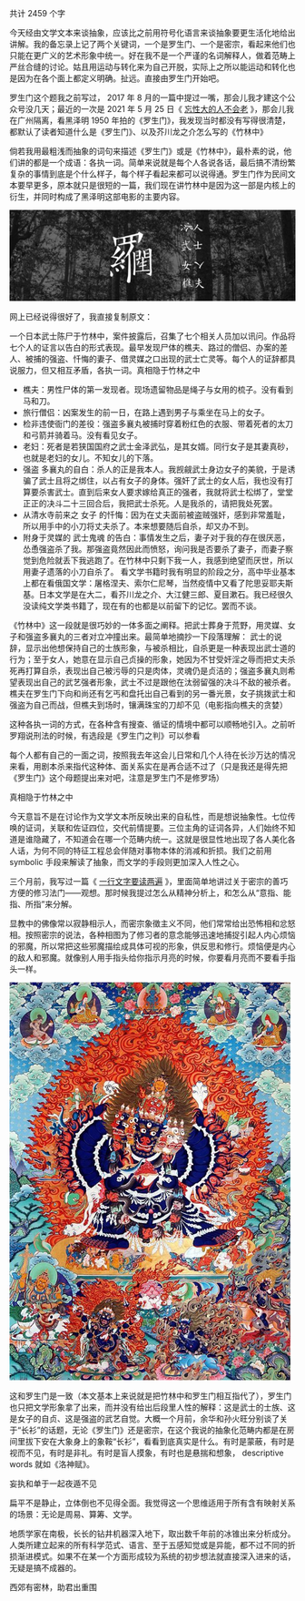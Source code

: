 共计 2459 个字

今天经由文学文本来谈抽象，应该比之前用符号化语言来谈抽象要更生活化地给出讲解。我的备忘录上记了两个关键词，一个是罗生门、一个是密宗，看起来他们也只能在更广义的艺术形象中统一。好在我不是一个严谨的名词解释人，做着范畴上严丝合缝的讨论。姑且用运动与转化来为自己开脱，实际上之所以能运动和转化也是因为在各个面上都定义明确。扯远。直接由罗生门开始吧。

罗生门这个题我之前写过， 2017 年 8 月的一篇中提过一嘴，那会儿我才建这个公众号没几天；最近的一次是 2021 年 5 月 25 日《 [忘性大的人不会老](http://mp.weixin.qq.com/s?__biz=MzUzNjE3NzA3Mg==&mid=2247490101&idx=1&sn=7d8b1aad872837fcc3ff41825e784f60&chksm=fafb6aeacd8ce3fc76591bdb82187e1d1f3bba348daf36607de078620bdbda54955aa1aa71d4&scene=21#wechat_redirect) 》，那会儿我在广州隔离，看黑泽明 1950 年拍的《罗生门》，我发现当时都没有写得很清楚，都默认了读者知道什么是《罗生门》、以及芥川龙之介怎么写的《竹林中》

倘若我用最粗浅而抽象的词句来描述《罗生门》或是《竹林中》，最朴素的说，他们讲的都是一个成语：各执一词。简单来说就是每个人各说各话，最后搞不清纷繁复杂的事情到底是个什么样子，每个样子看起来都可以说得通。罗生门作为民间文本要早更多，原本就只是很短的一篇，我们现在讲竹林中是因为这一部是内核上的衍生，并同时构成了黑泽明这部电影的主要内容。

![](./images/img_001.png)

网上已经说得很好了，我直接复制原文：

一个日本武士陈尸于竹林中，案件披露后，召集了七个相关人员加以讯问。作品将七个人的证言以告白的形式表现。最早发现尸体的樵夫、路过的僧侣、办案的差人、被捕的强盗、忏悔的妻子、借灵媒之口出现的武士亡灵等。每个人的证辞都具说服力，但又相互矛盾，各执一词。真相隐于竹林之中

- 樵夫：男性尸体的第一发现者。现场遗留物品是绳子与女用的梳子。没有看到马和刀。
- 旅行僧侣：凶案发生的前一日，在路上遇到男子与乘坐在马上的女子。
- 检非违使衙门的差役：强盗多襄丸被捕时穿着粉红色的衣服、带着死者的太刀和弓箭并骑着马。没有看见女子。
- 老妇：死者是若狭国国府之武士金泽武弘，是其女婿。同行女子是其妻真砂，也就是老妇的女儿。不知女儿的下落。
- 强盗 多襄丸的自白：杀人的正是我本人。我觊觎武士身边女子的美貌，于是诱骗了武士且将之绑住，以占有女子的身体。强奸了武士的女人后，我也没有打算要杀害武士。直到后来女人要求嫁给真正的强者，我就将武士松绑了，堂堂正正的决斗二十三回合后，我把武士杀死。人是我杀的，请把我处死罢。
- 从清水寺前来之 女子 的忏悔：因为在丈夫面前被盗贼强奸，感到非常羞耻，所以用手中的小刀将丈夫杀了。本来想要随后自杀，却又办不到。
- 附身于灵媒的 武士鬼魂 的告白：事情发生之后，妻子对于我的存在很厌恶，怂恿强盗杀了我。那强盗竟然因此而愤怒，询问我是否要杀了妻子，而妻子察觉到危险就丢下我逃跑了。在竹林中只剩下我一人，我感到绝望而厌世，所以用妻子遗落的小刀自杀了。
看文学书籍时我有明显的阶段之分，高中毕业基本上都在看俄国文学：屠格涅夫、索尔仁尼琴，当然疫情中又看了陀思妥耶夫斯基。日本文学是在大二，看芥川龙之介、大江健三郎、夏目漱石。我已经很久没读纯文学类书籍了，现在有的也都是以前留下的记忆。罢而不谈。

《竹林中》这一段就是很巧妙的一体多面之阐释。把武士葬身于荒野，用灵媒、女子和强盗多襄丸的三者对立冲撞出来。最简单地摘抄一下段落理解： 武士的说辞，显示出他想保持自己的士族形象，与被杀相比，自杀更是一种表现出武士道的行为；至于女人，她意在显示自己贞操的形象，她因为不甘受奸淫之辱而把丈夫杀死再打算自杀，表现出自己被污辱的只是肉体，灵魂仍是贞洁的；强盗多襄丸则希望表现出自己的武艺强者形象，武士不过是跟他在汰弱留强的决斗不敌的被杀者。 樵夫在罗生门下向和尚还有乞丐和盘托出自己看到的另一番光景，女子挑拨武士和强盗为自己而战，但樵夫到场时，镶满珠宝的刀却不见（电影指向樵夫的贪婪）

这种各执一词的方式，在各种含有搜查、循证的情境中都可以顺畅地引入。之前听罗翔说刑法的时候，有选段是《罗生门之判》可以参看

每个人都有自己的一面之词，按照我去年这会儿日常和几个人待在长沙万达的情况来看，用剧本杀来指代这种体、面关系实在是再合适不过了（只是我还是得先把《罗生门》这个母题提出来对吧，注意是罗生门不是修罗场）

真相隐于竹林之中

今天意旨不是在讨论作为文学文本所反映出来的自私性，而是想说抽象性。七位传唤的证词，关联和佐证四位，交代前情提要。三位主角的证词各异，人们始终不知道是谁隐藏了，不知道会在哪一个范畴内统一。这就是很显性地出现了各人美化各人话，为何不同的特征工程总会伴随对事物本体的消减和折损。我们之前用 symbolic 手段来解读了抽象，而文学的手段则更加深入人性之心。

三个月前，我写过一篇《 [一行文字要读两遍](http://mp.weixin.qq.com/s?__biz=MzUzNjE3NzA3Mg==&mid=2247492346&idx=1&sn=cdcb5614c0f23856118ff1f7d9ce9e2b&chksm=faf89225cd8f1b3302c781cc358ac1c5728934dfdfb8d5205e78cac87ac9c8ccc5fd213ecc95&scene=21#wechat_redirect) 》，里面简单地讲过关于密宗的善巧方便的修习法门——观想。那时候我提过怎么从精神分析上，和怎么从“意指、能指、所指”来分解。

显教中的佛像常以寂静相示人，而密宗象徵主义不同，他们常常给出恐怖相和忿怒相。按照密宗的说法，各种相图为了修习者的意念能够迅速地捕捉引起人内心烦恼的邪魔，所以常把这些邪魔描绘成具体可视的形象，供反思和修行。烦恼便是内心的敌人和邪魔。就像别人用手指头给你指示月亮的时候，你要看月亮而不要看手指头一样。

![](./images/img_002.png)

这和罗生门是一致（本文基本上来说就是把竹林中和罗生门相互指代了），罗生门也只把文学形象拿了出来，而并没有给出后段里人性的解释：这是武士的士族、这是女子的自贞、这是强盗的武艺自觉。大概一个月前，余华和孙火旺分别谈了关于“长衫”的话题，无论《罗生门》还是密宗，在这个我说的抽象化范畴内都是在房间里拔下安在大象身上的象鞍“长衫”，看看到底真实是什么。有时是蒙蔽，有时是视而不见，有时是非礼。有时是盲人摸象，有时也是悬揣和想象， descriptive words 就如《洛神赋》。

妄执和单于一起夜遁不见

扁平不是静止，立体倒也不见得全面。我觉得这一个思维适用于所有含有映射关系的场景：无论是周易、算筹、文学。

地质学家在南极，长长的钻井机器深入地下，取出数千年前的冰锥出来分析成分。人类所建立起来的所有科学范式、语言、至于五感知觉或是异能，都不过不同的折损渐进模式。如果不在某一个方面形成较为系统的初步想法就直接深入进来的话，无疑是搞不成器的。

西郊有密林，助君出重围
